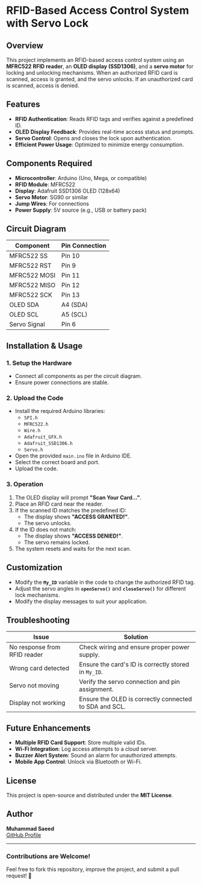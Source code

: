 # RFID-Based Access Control System with Servo Lock

## Overview
This project implements an RFID-based access control system using an **MFRC522 RFID reader**, an **OLED display (SSD1306)**, and a **servo motor** for locking and unlocking mechanisms. When an authorized RFID card is scanned, access is granted, and the servo unlocks. If an unauthorized card is scanned, access is denied.

## Features
- **RFID Authentication**: Reads RFID tags and verifies against a predefined ID.
- **OLED Display Feedback**: Provides real-time access status and prompts.
- **Servo Control**: Opens and closes the lock upon authentication.
- **Efficient Power Usage**: Optimized to minimize energy consumption.

## Components Required
- **Microcontroller**: Arduino (Uno, Mega, or compatible)
- **RFID Module**: MFRC522
- **Display**: Adafruit SSD1306 OLED (128x64)
- **Servo Motor**: SG90 or similar
- **Jump Wires**: For connections
- **Power Supply**: 5V source (e.g., USB or battery pack)

## Circuit Diagram
| Component          | Pin Connection |
|-------------------|---------------|
| MFRC522 SS       | Pin 10        |
| MFRC522 RST      | Pin 9         |
| MFRC522 MOSI     | Pin 11        |
| MFRC522 MISO     | Pin 12        |
| MFRC522 SCK      | Pin 13        |
| OLED SDA         | A4 (SDA)      |
| OLED SCL         | A5 (SCL)      |
| Servo Signal     | Pin 6         |

## Installation & Usage
### **1. Setup the Hardware**
- Connect all components as per the circuit diagram.
- Ensure power connections are stable.

### **2. Upload the Code**
- Install the required Arduino libraries:
  - `SPI.h`
  - `MFRC522.h`
  - `Wire.h`
  - `Adafruit_GFX.h`
  - `Adafruit_SSD1306.h`
  - `Servo.h`
- Open the provided `main.ino` file in Arduino IDE.
- Select the correct board and port.
- Upload the code.

### **3. Operation**
1. The OLED display will prompt **"Scan Your Card..."**.
2. Place an RFID card near the reader.
3. If the scanned ID matches the predefined ID:
   - The display shows **"ACCESS GRANTED!"**.
   - The servo unlocks.
4. If the ID does not match:
   - The display shows **"ACCESS DENIED!"**.
   - The servo remains locked.
5. The system resets and waits for the next scan.

## Customization
- Modify the **`My_ID`** variable in the code to change the authorized RFID tag.
- Adjust the servo angles in **`openServo()`** and **`closeServo()`** for different lock mechanisms.
- Modify the display messages to suit your application.

## Troubleshooting
| Issue | Solution |
|-------|----------|
| No response from RFID reader | Check wiring and ensure proper power supply. |
| Wrong card detected | Ensure the card's ID is correctly stored in `My_ID`. |
| Servo not moving | Verify the servo connection and pin assignment. |
| Display not working | Ensure the OLED is correctly connected to SDA and SCL. |

## Future Enhancements
- **Multiple RFID Card Support**: Store multiple valid IDs.
- **Wi-Fi Integration**: Log access attempts to a cloud server.
- **Buzzer Alert System**: Sound an alarm for unauthorized attempts.
- **Mobile App Control**: Unlock via Bluetooth or Wi-Fi.

## License
This project is open-source and distributed under the **MIT License**.

## Author
**Muhammad Saeed**  
[GitHub Profile](https://github.com/Saeed-dev2)  

---
### **Contributions are Welcome!**
Feel free to fork this repository, improve the project, and submit a pull request! 🚀

